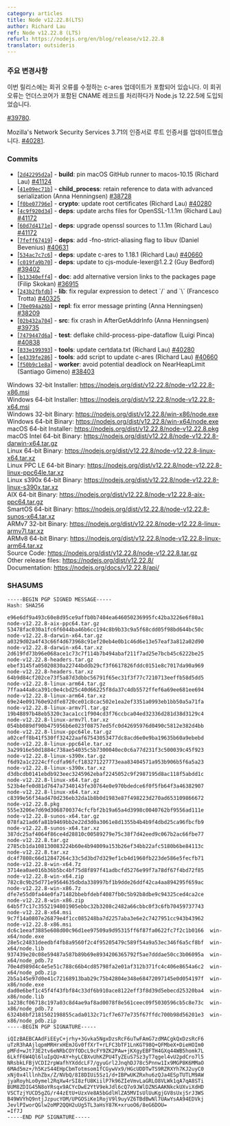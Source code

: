 ```yaml
---
category: articles
title: Node v12.22.8(LTS)
author: Richard Lau
ref: Node v12.22.8 (LTS)
refurl: https://nodejs.org/en/blog/release/v12.22.8
translator: outsideris
---
```


<!--
### Notable Changes

This release contains a c-ares update to fix a regression introduced in
Node.js 12.22.5 resolving CNAME records containing underscores
[#39780](https://github.com/nodejs/node/issues/39780).

Root certificates have been updated to those from Mozilla's Network
Security Services 3.71 [#40281](https://github.com/nodejs/node/pull/40280).
-->
### 주요 변경사항

이번 릴리스에는 회귀 오류를 수정하는 c-ares 업데이트가 포함되어 있습니다. 이 회귀 오류는 언더스코어가
포함된 CNAME 레코드를 처리하다가 Node.js 12.22.5에 도입되었습니다.

[#39780](https://github.com/nodejs/node/issues/39780).

Mozilla's Network Security Services 3.71의 인증서로 루트 인증서를 업데이트했습니다.
[#40281](https://github.com/nodejs/node/pull/40280).

### Commits

* \[[`2d42295d2a`](https://github.com/nodejs/node/commit/2d42295d2a)] - **build**: pin macOS GitHub runner to macos-10.15 (Richard Lau) [#41124](https://github.com/nodejs/node/pull/41124)
* \[[`41e09ec71b`](https://github.com/nodejs/node/commit/41e09ec71b)] - **child\_process**: retain reference to data with advanced serialization (Anna Henningsen) [#38728](https://github.com/nodejs/node/pull/38728)
* \[[`f0be07796e`](https://github.com/nodejs/node/commit/f0be07796e)] - **crypto**: update root certificates (Richard Lau) [#40280](https://github.com/nodejs/node/pull/40280)
* \[[`4c9f920d34`](https://github.com/nodejs/node/commit/4c9f920d34)] - **deps**: update archs files for OpenSSL-1.1.1m (Richard Lau) [#41172](https://github.com/nodejs/node/pull/41172)
* \[[`60d7d4171e`](https://github.com/nodejs/node/commit/60d7d4171e)] - **deps**: upgrade openssl sources to 1.1.1m (Richard Lau) [#41172](https://github.com/nodejs/node/pull/41172)
* \[[`7feff67419`](https://github.com/nodejs/node/commit/7feff67419)] - **deps**: add -fno-strict-aliasing flag to libuv (Daniel Bevenius) [#40631](https://github.com/nodejs/node/pull/40631)
* \[[`534ac7c7c6`](https://github.com/nodejs/node/commit/534ac7c7c6)] - **deps**: update c-ares to 1.18.1 (Richard Lau) [#40660](https://github.com/nodejs/node/pull/40660)
* \[[`c019fa9b70`](https://github.com/nodejs/node/commit/c019fa9b70)] - **deps**: update to cjs-module-lexer\@1.2.2 (Guy Bedford) [#39402](https://github.com/nodejs/node/pull/39402)
* \[[`b13340eff4`](https://github.com/nodejs/node/commit/b13340eff4)] - **doc**: add alternative version links to the packages page (Filip Skokan) [#36915](https://github.com/nodejs/node/pull/36915)
* \[[`243b2fbfdb`](https://github.com/nodejs/node/commit/243b2fbfdb)] - **lib**: fix regular expression to detect \`/\` and \`\\\` (Francesco Trotta) [#40325](https://github.com/nodejs/node/pull/40325)
* \[[`70e094a26b`](https://github.com/nodejs/node/commit/70e094a26b)] - **repl**: fix error message printing (Anna Henningsen) [#38209](https://github.com/nodejs/node/pull/38209)
* \[[`02b432a704`](https://github.com/nodejs/node/commit/02b432a704)] - **src**: fix crash in AfterGetAddrInfo (Anna Henningsen) [#39735](https://github.com/nodejs/node/pull/39735)
* \[[`7479447d6a`](https://github.com/nodejs/node/commit/7479447d6a)] - **test**: deflake child-process-pipe-dataflow (Luigi Pinca) [#40838](https://github.com/nodejs/node/pull/40838)
* \[[`833e199393`](https://github.com/nodejs/node/commit/833e199393)] - **tools**: update certdata.txt (Richard Lau) [#40280](https://github.com/nodejs/node/pull/40280)
* \[[`e4339fe286`](https://github.com/nodejs/node/commit/e4339fe286)] - **tools**: add script to update c-ares (Richard Lau) [#40660](https://github.com/nodejs/node/pull/40660)
* \[[`f50b9c1e8a`](https://github.com/nodejs/node/commit/f50b9c1e8a)] - **worker**: avoid potential deadlock on NearHeapLimit (Santiago Gimeno) [#38403](https://github.com/nodejs/node/pull/38403)

Windows 32-bit Installer: https://nodejs.org/dist/v12.22.8/node-v12.22.8-x86.msi<br>
Windows 64-bit Installer: https://nodejs.org/dist/v12.22.8/node-v12.22.8-x64.msi<br>
Windows 32-bit Binary: https://nodejs.org/dist/v12.22.8/win-x86/node.exe<br>
Windows 64-bit Binary: https://nodejs.org/dist/v12.22.8/win-x64/node.exe<br>
macOS 64-bit Installer: https://nodejs.org/dist/v12.22.8/node-v12.22.8.pkg<br>
macOS Intel 64-bit Binary: https://nodejs.org/dist/v12.22.8/node-v12.22.8-darwin-x64.tar.gz<br>
Linux 64-bit Binary: https://nodejs.org/dist/v12.22.8/node-v12.22.8-linux-x64.tar.xz<br>
Linux PPC LE 64-bit Binary: https://nodejs.org/dist/v12.22.8/node-v12.22.8-linux-ppc64le.tar.xz<br>
Linux s390x 64-bit Binary: https://nodejs.org/dist/v12.22.8/node-v12.22.8-linux-s390x.tar.xz<br>
AIX 64-bit Binary: https://nodejs.org/dist/v12.22.8/node-v12.22.8-aix-ppc64.tar.gz<br>
SmartOS 64-bit Binary: https://nodejs.org/dist/v12.22.8/node-v12.22.8-sunos-x64.tar.xz<br>
ARMv7 32-bit Binary: https://nodejs.org/dist/v12.22.8/node-v12.22.8-linux-armv7l.tar.xz<br>
ARMv8 64-bit Binary: https://nodejs.org/dist/v12.22.8/node-v12.22.8-linux-arm64.tar.xz<br>
Source Code: https://nodejs.org/dist/v12.22.8/node-v12.22.8.tar.gz<br>
Other release files: https://nodejs.org/dist/v12.22.8/<br>
Documentation: https://nodejs.org/docs/v12.22.8/api/

### SHASUMS

```
-----BEGIN PGP SIGNED MESSAGE-----
Hash: SHA256

e96e6df9a493c60e8d95ce9affb0b7404ea646050236995fc42ba3226e6f80a1  node-v12.22.8-aix-ppc64.tar.gz
53478fac030a1fc6f6044ba46b6cc194c8b9b33c9a5f68cdd05f98bd644bc50c  node-v12.22.8-darwin-x64.tar.gz
a0329d02a4f43c66f4d673968c91ef20eb4e0b1c46d6e13e57eaf3a812a02d90  node-v12.22.8-darwin-x64.tar.xz
2d619fd73b96e068ace1c73c7f114b7b494abaf211f7ad25e7bcb45c6222be25  node-v12.22.8-headers.tar.gz
ebef3145fa05020830a22744bddb29cf3f6617826fddc0151e8c7017da90a969  node-v12.22.8-headers.tar.xz
64b9d84cf202ce73f5a87d3dbbc56791f65ec31f3f77c7210713eeffb58d5dd5  node-v12.22.8-linux-arm64.tar.gz
7ffaa44a8ca391c0e4cbd25c40d66225f8da37c4db5572ffef6a69ee681ee694  node-v12.22.8-linux-arm64.tar.xz
69e24e091760e92dfe8720ce01c8cac502e1ea2ef3351a0993eb1bb50a5a71fa  node-v12.22.8-linux-armv7l.tar.gz
19b48897b48eb5320c3aca1cc1f904cd3f76ccbca04ed32336d281d38d3129c4  node-v12.22.8-linux-armv7l.tar.xz
054bb089df90b475956b6e023f08757ed5fc0d42695976d0490c5812e382d4bb  node-v12.22.8-linux-ppc64le.tar.gz
a02ceff8b41f530ff32422aaf67543053477dc8acd6e0e9ba19635b60a9ebebd  node-v12.22.8-linux-ppc64le.tar.xz
3a29916e50d1884c738ae54035c5b7300040ec0c6a77d231f3c500039c45f923  node-v12.22.8-linux-s390x.tar.gz
f6d92a1c2224cffcdfa96fcf183271227773eaa83404571a953b906b5f6a5a23  node-v12.22.8-linux-s390x.tar.xz
d3dbcdb0141ebdb923eec3245962ebaf2245052c9f2987195d8ac118f5abdd1c  node-v12.22.8-linux-x64.tar.gz
523b4efe0d81d7647a7340143fe30764e0e970bdedce6f0f5fb64f3a46382907  node-v12.22.8-linux-x64.tar.xz
c8399e56f34ad470d236eb32da1b8b0d1983e87f498223d270ad653109866672  node-v12.22.8.pkg
555e3206e7d69d3068700374cfcfbf2b19a65a4d3998c0040762bf9556ad111e  node-v12.22.8-sunos-x64.tar.gz
078fa21ad6fa81b9469bb2e22d3d0a3061e8d1355b4b4b9f4dbd25ca96fbcfb9  node-v12.22.8-sunos-x64.tar.xz
387dc25af4064f86ce4d28810c00589279e75c38f7d42eed9c067b2ac66fbe77  node-v12.22.8.tar.gz
2785cb1da108130083224b60e4b94009a153b26ef34bb22afc5180b6be84113c  node-v12.22.8.tar.xz
dc4f7808c66d12847264c33c5d3bd7d329ef1cb4d1960fb223de586e5fecfb71  node-v12.22.8-win-x64.7z
3714ea0ae016b36b5bc4bf75d8f897f41adbcfd5276e99f7a78df67f4bd72f85  node-v12.22.8-win-x64.zip
782c8c9b25d771e9564635dbda338997bf1b9dde26ddf42ca4aa894295f659ac  node-v12.22.8-win-x86.7z
dfe7e55d0fa44e0fa71482bbebfdebf4087fb0c5b92b8dbe9c94325ced4ca2ce  node-v12.22.8-win-x86.zip
64b5f7c17c3552194801905ebbc32b3208c2482a66cbbc0f3c6fb70459737743  node-v12.22.8-x64.msi
9c7f14a0807e26879e4f1cc085248ba7d2257aba3e6e2c7427951cc943b43962  node-v12.22.8-x86.msi
dc6c1eeaf3885e608d00c96d1ee97509a9d95315ff6f87fa0622fc7f2c1b0166  win-x64/node.exe
28e5c24831deedbf4fb8a9560f2c4f95205479c589f54a9a53ec346f6a5cf8bf  win-x64/node.lib
937439e20c08e59487a587b89b69e8934206365792f5ae7dddae50cc3b06095a  win-x64/node_pdb.7z
70e4d989d4c4e5e51c788c66b4cd85798fa2e01af312b371fc4c406e8654a6c2  win-x64/node_pdb.zip
2b5a145e97d0e41c72168913bab29c75b42804e348e68472097145e0d054197f  win-x86/node.exe
dad0e6bef1c45f4f43fbf84c33df6b910ace8122eff3f8d39d5ebecd25320ba4  win-x86/node.lib
1a238cf06718c197a03c8d4ae9af8ad0078f8e561ceec09f5030596cb5c8e73c  win-x86/node_pdb.7z
6324b8bf2181502198855cada0132c71cf7e677e735f67ffdc700b98d56201e3  win-x86/node_pdb.zip
-----BEGIN PGP SIGNATURE-----

iQIzBAEBCAAdFiEEyC+jrhy+3Gvka5NgxDzsRcF6uTwFAmG7zdMACgkQxDzsRcF6
uTzR3hAAjlqpmMRHrxHEmJGv0ffXrT+rLFC3bTF1LnKGT98Q+QFMbeX+DieHOIm0
pMFd+wJt73E2tv6eNRbCOYfODcL9cFY9ZK2PAw+jKXgyEBFTH4GXq44WB5homk7L
6LkfF6W4Ql6luIpQU+AY+hyLCBXvUhKZPU4TyZEuS7Sz3yT7qgel4vU2pdCro7l5
NRsbkLFBjVCDI2rpWafhYXddcLF7/gyuGrl2JnqhDJ78c5Pnnw1Ix9MGP8K6MMaO
6MAd5mz+/h5KzS44EHpCbmTotmsom1fCGywVx9/HGcUDDTwTS9RZRXYh7KJ2uyC0
xNj0x4lllnhZbx/Z/NVbQ/8I8DIUi5Sz1/d+IBPwUKZRxhu6zQJa4ESpTUTLM9AW
jyaRoyhLo0ymel2RqXw4rSI8zfU8KiilP7k96ZIeVmvLaGRLO8VLWk1qA7qA8STi
BUM8ZDIG45N8oYRsqx9ACYcDwE2YtV9ekJdl6cQ7o9JWlDZNSAAKNkckUXviXdHD
VSCTzjYUCD5gZG/r44zEtU+UzxVe8A5bGdlHlZA5MVIsUlUuKgjGV8sUxjSrJ3WS
B49WVYhQ9ntjJzpucYOM/UPGOSiKe1RojV9l9uyVZ6TBdBwNl7UAwYsAA94EDVkj
JevlPIworQGlw2oMP2QQH2uUg5TL3aHsY87K+xruoO6/8eG6DOU=
=If7J
-----END PGP SIGNATURE-----

```
